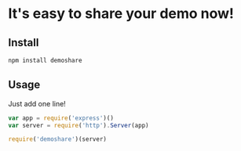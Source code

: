 # It's easy to share your demo now!


## Install
```sh
npm install demoshare
```

## Usage

Just add one line!

```js
var app = require('express')()
var server = require('http').Server(app)

require('demoshare')(server)
```


